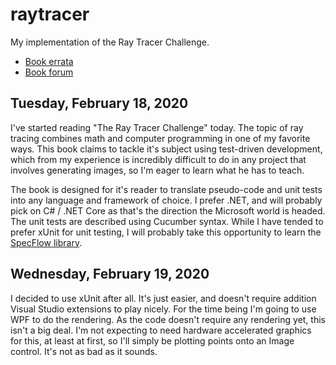 # raytracer
My implementation of the Ray Tracer Challenge.

* [Book errata](https://pragprog.com/titles/jbtracer/errata)
* [Book forum](http://forum.raytracerchallenge.com/)

## Tuesday, February 18, 2020
I've started reading "The Ray Tracer Challenge" today.
The topic of ray tracing combines math and computer programming in one of my favorite ways.
This book claims to tackle it's subject using test-driven development,
which from my experience is incredibly difficult to do in any project that involves generating images,
so I'm eager to learn what he has to teach.

The book is designed for it's reader to translate pseudo-code and unit tests into any language and framework of choice.
I prefer .NET, and will probably pick on C# / .NET Core as that's the direction the Microsoft world is headed.
The unit tests are described using Cucumber syntax.
While I have tended to prefer xUnit for unit testing,
I will probably take this opportunity to learn the [SpecFlow library](https://specflow.org/).

## Wednesday, February 19, 2020
I decided to use xUnit after all.  It's just easier, and doesn't require addition Visual Studio extensions to play nicely.
For the time being I'm going to use WPF to do the rendering.  As the code doesn't require any rendering yet, this isn't a big
deal.  I'm not expecting to need hardware accelerated graphics for this, at least at first, so I'll simply be plotting
points onto an Image control.  It's not as bad as it sounds.
